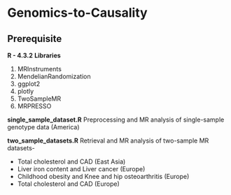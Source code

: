 # Genomics-to-Causality

## Prerequisite
**R - 4.3.2**
**Libraries**
1. MRInstruments 
2. MendelianRandomization
3. ggplot2
4. plotly
5. TwoSampleMR
6. MRPRESSO

**single_sample_dataset.R**
Preprocessing and MR analysis of single-sample genotype data (America)

**two_sample_datasets.R**
Retrieval and MR analysis of two-sample MR datasets-
  - Total cholesterol and CAD (East Asia)
  - Liver iron content and Liver cancer (Europe)
  - Childhood obesity and Knee and hip osteoarthritis (Europe)
  - Total cholesterol and CAD (Europe)
